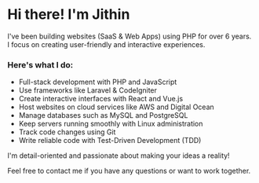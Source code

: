# Hi there! I'm Jithin

I've been building websites (SaaS & Web Apps) using PHP for over 6 years. I focus on creating user-friendly and interactive experiences.

### Here's what I do:

- Full-stack development with PHP and JavaScript
- Use frameworks like Laravel & CodeIgniter
- Create interactive interfaces with React and Vue.js
- Host websites on cloud services like AWS and Digital Ocean
- Manage databases such as MySQL and PostgreSQL
- Keep servers running smoothly with Linux administration
- Track code changes using Git
- Write reliable code with Test-Driven Development (TDD)

I'm detail-oriented and passionate about making your ideas a reality!

Feel free to contact me if you have any questions or want to work together.
